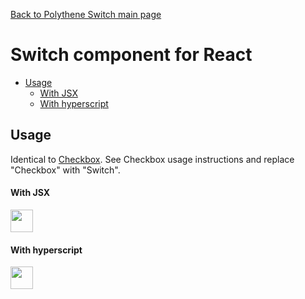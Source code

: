 [Back to Polythene Switch main page](../switch.md)

# Switch component for React

<!-- MarkdownTOC autolink="true" autoanchor="true" bracket="round" -->

- [Usage](#usage)
  - [With JSX](#with-jsx)
  - [With hyperscript](#with-hyperscript)

<!-- /MarkdownTOC -->

<a name="usage"></a>
## Usage

Identical to [Checkbox](checkbox.md). See Checkbox usage instructions and replace "Checkbox" with "Switch".

<a name="with-jsx"></a>
#### With JSX

<a href="https://jsfiddle.net/ArthurClemens/orqdxd4a/" target="_blank"><img src="https://arthurclemens.github.io/assets/polythene/docs/try-out-green.gif" height="36" /></a>

<a name="with-hyperscript"></a>
#### With hyperscript

<a href="https://jsfiddle.net/ArthurClemens/0eaeadbm/" target="_blank"><img src="https://arthurclemens.github.io/assets/polythene/docs/try-out-green.gif" height="36" /></a>
